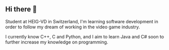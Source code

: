 ## Hi there 👋

Student at HEIG-VD in Switzerland, I'm learning software development in order to follow my dream of working in the video game industry.

I currently know C++, C and Python, and I aim to learn Java and C# soon to further increase my knowledge on programming.
<!--
**GFragniere/GFragniere** is a ✨ _special_ ✨ repository because its `README.md` (this file) appears on your GitHub profile.

Here are some ideas to get you started:

- 🔭 I’m currently working on ...
- 🌱 I’m currently learning ...
- 👯 I’m looking to collaborate on ...
- 🤔 I’m looking for help with ...
- 💬 Ask me about ...
- 📫 How to reach me: ...
- 😄 Pronouns: ...
- ⚡ Fun fact: ...
-->
